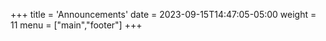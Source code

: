 +++
title = 'Announcements'
date = 2023-09-15T14:47:05-05:00
weight = 11
menu = ["main","footer"]
+++
